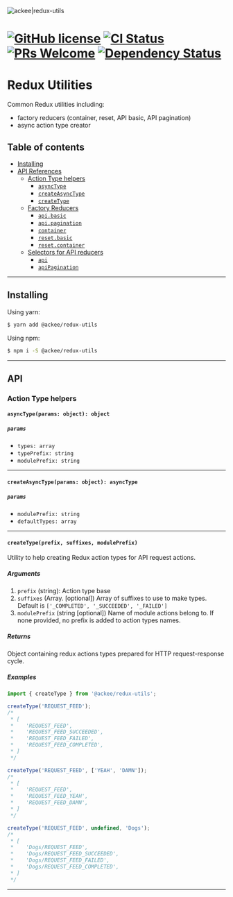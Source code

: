 ![ackee|redux-utils](https://img.ack.ee/ackee/image/github/js)

# [![GitHub license](https://img.shields.io/badge/license-MIT-blue.svg)](https://github.com/AckeeCZ/redux-utils/blob/master/LICENSE) [![CI Status](https://img.shields.io/travis/com/AckeeCZ/redux-utils.svg?style=flat)](https://travis-ci.com/AckeeCZ/redux-utils) [![PRs Welcome](https://img.shields.io/badge/PRs-welcome-brightgreen.svg)](https://reactjs.org/docs/how-to-contribute.html#your-first-pull-request) [![Dependency Status](https://img.shields.io/david/AckeeCZ/redux-utils.svg?style=flat-square)](https://david-dm.org/AckeeCZ/redux-utils)

# Redux Utilities

Common Redux utilities including:

-   factory reducers (container, reset, API basic, API pagination)
-   async action type creator

## Table of contents

-   [Installing](#installing)
-   [API References](#api)
    -   [Action Type helpers](#api-action-type-helpers)
        -   [`asyncType`](#api-asyncType)
        -   [`createAsyncType`](#api-createAsyncType)
        -   [`createType`](#api-createType)
    -   [Factory Reducers](#api-factory-reducers)
        -   [`api.basic`](src/reducers/api/basic/README.md)
        -   [`api.pagination`](src/reducers/api/pagination/README.md)
        -   [`container`](src/reducers/container/README.md)
        -   [`reset.basic`](src/reducers/reset/basic/README.md)
        -   [`reset.container`](src/reducers/reset/container/README.md)
    -   [Selectors for API reducers](src/selectors/api/README.md)
        -   [`api`](src/selectors/api/README.md#api-selector)
        -   [`apiPagination`](src/selectors/api/README.md#api-pagination-selector)

---

## <a name="installing"></a>Installing

Using yarn:

```bash
$ yarn add @ackee/redux-utils
```

Using npm:

```bash
$ npm i -S @ackee/redux-utils
```

---

## <a name="api"></a>API

### <a name="api-action-type-helpers"></a>Action Type helpers

#### `asyncType(params: object): object`

##### `params`

-   `types: array`
-   `typePrefix: string`
-   `modulePrefix: string`

---

#### `createAsyncType(params: object): asyncType`

##### `params`

-   `modulePrefix: string`
-   `defaultTypes: array`

---

#### <a name="api-createType"></a>`createType(prefix, suffixes, modulePrefix)`

Utility to help creating Redux action types for API request actions.

##### Arguments

1. `prefix` (string): Action type base
2. `suffixes` (Array.<string> [optional]) Array of suffixes to use to make types. Default is `['_COMPLETED', '_SUCCEEDED', '_FAILED']`
3. `modulePrefix` (string [optional]) Name of module actions belong to. If none provided, no prefix is added to action types names.

##### Returns

Object containing redux actions types prepared for HTTP request-response cycle.

##### Examples

```js
import { createType } from '@ackee/redux-utils';

createType('REQUEST_FEED');
/*
 * [
 *    'REQUEST_FEED',
 *    'REQUEST_FEED_SUCCEEDED',
 *    'REQUEST_FEED_FAILED',
 *    'REQUEST_FEED_COMPLETED',
 * ]
 */

createType('REQUEST_FEED', ['YEAH', 'DAMN']);
/*
 * [
 *    'REQUEST_FEED',
 *    'REQUEST_FEED_YEAH',
 *    'REQUEST_FEED_DAMN',
 * ]
 */

createType('REQUEST_FEED', undefined, 'Dogs');
/*
 * [
 *    'Dogs/REQUEST_FEED',
 *    'Dogs/REQUEST_FEED_SUCCEEDED',
 *    'Dogs/REQUEST_FEED_FAILED',
 *    'Dogs/REQUEST_FEED_COMPLETED',
 * ]
 */
```

---
